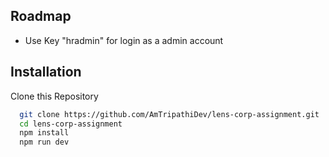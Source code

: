 ## Roadmap

- Use Key "hradmin" for login as a admin account 


## Installation

Clone this Repository

```bash
  git clone https://github.com/AmTripathiDev/lens-corp-assignment.git
  cd lens-corp-assignment
  npm install
  npm run dev
```
    